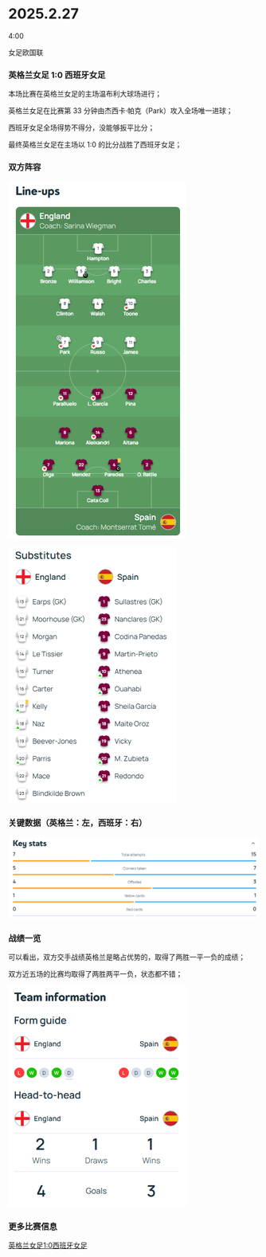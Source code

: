 # 2025.2.27

4:00

女足欧国联

### 英格兰女足 1:0 西班牙女足

本场比赛在英格兰女足的主场温布利大球场进行；

英格兰女足在比赛第 33 分钟由杰西卡·帕克（Park）攻入全场唯一进球；

西班牙女足全场得势不得分，没能够扳平比分；

最终英格兰女足在主场以 1:0 的比分战胜了西班牙女足；

### 双方阵容

![](images/mk-2025-03-03-00-51-59.png ':size=40%')

![](images/mk-2025-03-03-00-54-48.png ':size=40%')

### 关键数据（英格兰：左，西班牙：右）

![](images/mk-2025-03-03-00-51-06.png ':size=100%')

### 战绩一览

可以看出，双方交手战绩英格兰是略占优势的，取得了两胜一平一负的成绩；

双方近五场的比赛均取得了两胜两平一负，状态都不错；

![](images/mk-2025-03-03-00-55-25.png ':size=40%')

### 更多比赛信息

[英格兰女足1:0西班牙女足](https://www.uefa.com/womensnationsleague/match/2042906--england-vs-spain/)